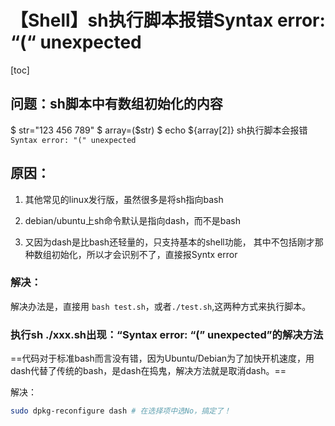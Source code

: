# 【Shell】sh执行脚本报错Syntax error: “(“ unexpected

[toc]



## 问题：sh脚本中有数组初始化的内容

$ str="123 456 789"
$ array=($str)
$ echo ${array[2]}
sh执行脚本会报错` Syntax error: "(" unexpected`

## 原因：

1. 其他常见的linux发行版，虽然很多是将sh指向bash

2. debian/ubuntu上sh命令默认是指向dash，而不是bash

3. 又因为dash是比bash还轻量的，只支持基本的shell功能， 其中不包括刚才那种数组初始化，所以才会识别不了，直接报Syntx error

### 解决：

 解决办法是，直接用 `bash test.sh`，或者`./test.sh`,这两种方式来执行脚本。

### 执行sh ./xxx.sh出现：“Syntax error: “(” unexpected”的解决方法

==代码对于标准bash而言没有错，因为Ubuntu/Debian为了加快开机速度，用dash代替了传统的bash，是dash在捣鬼，解决方法就是取消dash。==

解决：

```bash
sudo dpkg-reconfigure dash # 在选择项中选No，搞定了！
```